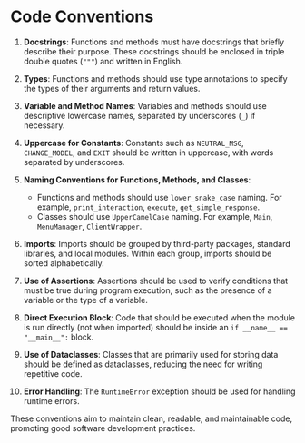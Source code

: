 # Code Conventions

1. **Docstrings**: Functions and methods must have docstrings that briefly describe their purpose. These docstrings should be enclosed in triple double quotes (`"""`) and written in English.

2. **Types**: Functions and methods should use type annotations to specify the types of their arguments and return values.

3. **Variable and Method Names**: Variables and methods should use descriptive lowercase names, separated by underscores (`_`) if necessary.

4. **Uppercase for Constants**: Constants such as `NEUTRAL_MSG`, `CHANGE_MODEL`, and `EXIT` should be written in uppercase, with words separated by underscores.

5. **Naming Conventions for Functions, Methods, and Classes**:
   - Functions and methods should use `lower_snake_case` naming. For example, `print_interaction`, `execute`, `get_simple_response`.
   - Classes should use `UpperCamelCase` naming. For example, `Main`, `MenuManager`, `ClientWrapper`.

6. **Imports**: Imports should be grouped by third-party packages, standard libraries, and local modules. Within each group, imports should be sorted alphabetically.

7. **Use of Assertions**: Assertions should be used to verify conditions that must be true during program execution, such as the presence of a variable or the type of a variable.

8. **Direct Execution Block**: Code that should be executed when the module is run directly (not when imported) should be inside an `if __name__ == "__main__":` block.

9. **Use of Dataclasses**: Classes that are primarily used for storing data should be defined as dataclasses, reducing the need for writing repetitive code.

10. **Error Handling**: The `RuntimeError` exception should be used for handling runtime errors.

These conventions aim to maintain clean, readable, and maintainable code, promoting good software development practices.
